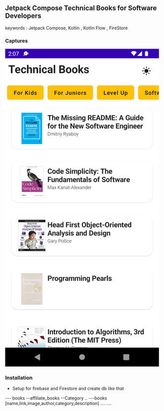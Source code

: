 ## Jetpack Compose Technical Books for Software Developers 

keywords : Jetpack Compose, Kotlin , Kotlin Flow , FireStore 

### Captures  
![cap1](captures/Screenshot_20211219_140728.png)



### Installation 
- Setup for firebase and Firestore and create db like that 

--- books 
    --affiliate_books 
      --Category ..
              ---books  [name,link,image,author,category,description]
                ....
      ....
     